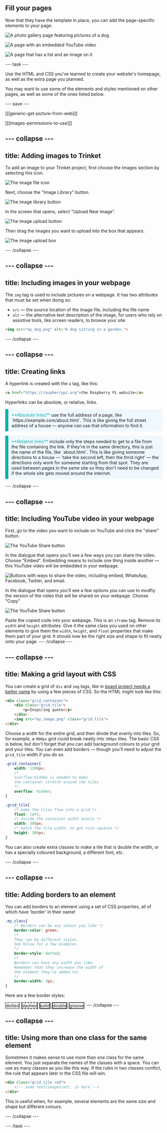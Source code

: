 ## Fill your pages

Now that they have the template in place, you can add the page-specific elements to your page.

![A photo gallery page featuring pictures of a dog]('images/step_6_preview_photos')

![A page with an embedded YouTube video]('images/step_6_preview_video')

![A page that has a list and an image on it]('images/step_6_preview_photos')

--- task ---

Use the HTML and CSS you've learned to create your website's homepage, as well as the extra page you planned.

You may want to use some of the elements and styles mentioned on other pages, as well as some of the ones listed below.

--- save ---

[[[generic-get-picture-from-web]]]

[[[images-permissions-to-use]]]

--- collapse ---
---
title: Adding images to Trinket
---

To add an image to your Trinket project, first choose the Images section by selecting this icon.

![The image file icon](images/trinket_img.png)

Next, choose the "Image Library" button.

![The image library button](images/trinket_img_lib.png)

In the screen that opens, select "Upload New Image".

![The image upload button](images/trinket_img_upload_button.png)

Then drag the images you want to upload into the box that appears.

![The image upload box](images/trinket_img_upload_box.png)

--- /collapse ---

--- collapse ---
---
title: Including images in your webpage
---

The `img` tag is used to include pictures on a webpage. It has two attributes that must be set when doing so:

 + `src` — the source location of the image file, including the file name
 + `alt` — the alternative text description of the image, for users who rely on assistive tools, like screen readers, to browse your site

 ```html
<img scr="my_dog.png" alt="A dog sitting in a garden.">
 ```

--- /collapse ---

--- collapse ---
---
title: Creating links
---

A hyperlink is created with the `a` tag, like this:

```html
<a href="https://raspberrypi.org">the Raspberry Pi website</a>
```

Hyperlinks can be absolute, or relative, links.

<p style="border-left: solid; border-width:10px; border-color: #0faeb0; background-color: aliceblue; padding: 10px;">
<span style="color: #0faeb0">**Absolute links**</span> use the full address of a page, like `https://example.com/about.html`. This is like giving the full street address of a house — anyone can use that information to find it. 
</p>

<p style="border-left: solid; border-width:10px; border-color: #0faeb0; background-color: aliceblue; padding: 10px;">
<span style="color: #0faeb0">**Relative links**</span> include only the steps needed to get to a file from the file containing the link. If they're in the same directory, this is just the name of the file, like `about.html`. This is like giving someone directions to a house — 'take the second left, then the thrid right' — the directions only work for someone starting from that spot. They are used between pages in the same site so they don't need to be changed if the whole site gets moved around the internet.
</p>

--- /collapse ---

--- collapse ---
---
title: Including YouTube video in your webpage
---

First, go to the video you want to include on YouTube and click the "share" button.

![The YouTube Share button](images/yt_share.png)

In the dialogue that opens you'll see a few ways you can share the video. Choose "Embed". Embedding means to include one thing inside another — this YouTube video will be embedded in your webpage.

![Buttons with ways to share the video, including embed, WhatsApp, Facebook, Twitter, and email.](images/yt_embed.png)

In the dialogue that opens you'll see a few options you can use to modfiy the version of the video that will be shared on your webpage. Choose "Copy"

![The YouTube Share button](images/yt_code.png)

Paste the copied code into your webpage. This is an `iframe` tag. Remove its `width` and `height` attributes. Give it the same class you used on other elements to give them the `width`, `height`, and `float` properties that make them part of your grid. It should now be the right size and shape to fit neatly onto your page.
--- /collapse ---

--- collapse ---
---
title: Making a grid layout with CSS
---

You can create a grid of `div` and `img` tags, like in [board project needs a better name](#) by using a few pieces of CSS. So the HTML might look like this:

```html
<div class="grid_container">
    <div class="grid_tile">
        <p>Inspiring quote</p>
    </div>
    <img src="my_image.png" class="grid_tile">
</div>
```

Choose a width for the entire grid, and then divide that evenly into tiles. So, for example, a `900px` grid could break neatly into `300px` tiles. The basic CSS is below, but don't forget that you can add background colours to your grid and your tiles. You can even add borders — though you'll need to adjust the `grid_tile` width if you do so.


```css
.grid_container{
    width: 1200px;
    /*
    overflow:hidden is needed to make
    the container stretch around the tiles
    */
    overflow: hidden;
}

.grid_tile{
    /* make the tiles flow into a grid */
    float: left;
    /* divide the container width evenly */
    width: 300px;
    /* match the tile width, to get nice squares */
    height: 300px;
}
```

You can also create extra classes to make a tile that is double the width, or has a specially coloured background, a different font, etc.

--- /collapse ---

--- collapse ---
---
title: Adding borders to an element
---

You can add borders to an element using a set of CSS properties, all of which have 'border' in their name!

```css
.my_class{
    /* Borders can be any colour you like */
    border-color: green;
    /* 
    They can be different styles. 
    See below for a few examples 
    */
    border-style: dotted;
    /* 
    Borders can have any width you like.
    Remember that they increase the width of
    the element they're added to!
    */
    border-width: 3px;
}
```

Here are a few border styles:
<html>
<div style="border: 2px dotted black; float: left; margin-right: 5px;">
    dotted
</div>

<div style="border: 2px dashed black; float: left; margin-right: 5px;">
    dashed
</div>

<div style="border: 2px solid black; float: left; margin-right: 5px;">
    solid
</div>

<div style="border: 2px double black; float: left; margin-right: 5px;">
    double
</div>

<div style="border: 2px groove black; float: left; margin-right: 5px;">
    groove
</div>
</html>
--- /collapse ---

--- collapse ---
---
title: Using more than one class for the same element
---

Sometimes it makes sense to use more than one class for the same element. You just separate the names of the classes with a space. You can use as many classes as you like this way. If the rules in two classes conflict, the rule that appears later in the CSS file will win.

```html
<div class="grid_tile red"> 
    <!-- some text/images/etc. in here --> 
</div>
```

This is useful when, for example, several elements are the same size and shape but different colours.

--- /collapse ---

--- /task ---
